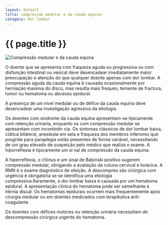 ```yaml
---
layout: default
title: compressão medular e da cauda equina
category: dor lombar
---
```


# {{ page.title }}

<img src="http://www.dorlombar.com/images/compressao-medular.jpg" alt="Compressão medular e da cauda equina" />

O doente que se apresenta com fraqueza aguda ou progressiva ou com disfunção intestinal ou vesical deve desencadear imediatamente maior preocupação e atenção do que qualquer doente apenas com dor lombar. A compressão aguda da cauda equina é causada ocasio­nalmente por herniação massiva do disco, mas resulta mais frequen, temente de fractura, tumor ou hematoma ou abcesso epidural.

A presença de um nível medular ou de défice da cauda equina deve desencadear uma investigação agressiva da etiologia.

Os doentes com síndrome da cauda equina apresentam-se tipicamente com retenção urinária, enquanto os com compressão medular se apresentam com incontinên cia. Os sintomas clássicos de dor lombar baixa, ciática bilateral, anestesia em sela e fraqueza dos membros inferiores que progride para paraplegia estão presentes de forma variável, necessitando de um grau elevado de suspeição pelo médico que realiza o exame. A hiporreflexia é tipicamente um si nal de compressão da cauda equina.

A hiperreflexia, o c1ónus e um sinal de Babinski positivo sugerem compressão medular, obrigando a avaliação da coluna cervical e torácica. A RMN é o exame diagnóstico de eleição. A descompres são cirúrgica com urgência é obrigatória se se identifica uma etiologia compressiva.Raramente, a dor lombar baixa é causada por um hematoma epidural. A apresentação clínica do hematoma pode ser semelhante à hérnia discal. Os hematomas epidurais ocorrem mais frequentemente após cirurgia medular ou em doentes medicados com terapêutica anti-coagulante.

Os doentes com défices motores ou retenção urinária necessitam de descompressão cirúrgica urgente do hematoma.
